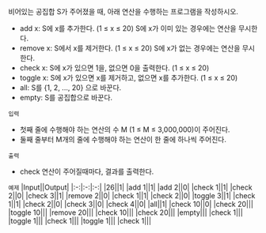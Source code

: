 비어있는 공집합 S가 주어졌을 때, 아래 연산을 수행하는 프로그램을 작성하시오.
- add x: S에 x를 추가한다. (1 ≤ x ≤ 20) S에 x가 이미 있는 경우에는 연산을 무시한다.
- remove x: S에서 x를 제거한다. (1 ≤ x ≤ 20) S에 x가 없는 경우에는 연산을 무시한다.
- check x: S에 x가 있으면 1을, 없으면 0을 출력한다. (1 ≤ x ≤ 20)
- toggle x: S에 x가 있으면 x를 제거하고, 없으면 x를 추가한다. (1 ≤ x ≤ 20)
- all: S를 {1, 2, ..., 20} 으로 바꾼다.
- empty: S를 공집합으로 바꾼다.

`입력`
- 첫째 줄에 수행해야 하는 연산의 수 M (1 ≤ M ≤ 3,000,000)이 주어진다.
- 둘째 줄부터 M개의 줄에 수행해야 하는 연산이 한 줄에 하나씩 주어진다.

`출력`
- check 연산이 주어질때마다, 결과를 출력한다.

`예제`
|Input||Output|
|:-:|:-:|:-:|
|26||1|
|add 1||1|
|add 2||0|
|check 1||1|
|check 2||0|
|check 3||1|
|remove 2||0|
|check 1||1|
|check 2||0|
|toggle 3||1|
|check 1||1|
|check 2||0|
|check 3||0|
|check 4||0|
|all||1|
|check 10||0|
|check 20|||
|toggle 10|||
|remove 20|||
|check 10|||
|check 20|||
|empty|||
|check 1|||
|toggle 1|||
|check 1|||
|toggle 1|||
|check 1|||
